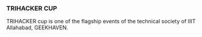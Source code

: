### TRIHACKER CUP
TRIHACKER cup is one of the flagship events of the technical society of IIIT Allahabad, GEEKHAVEN.
